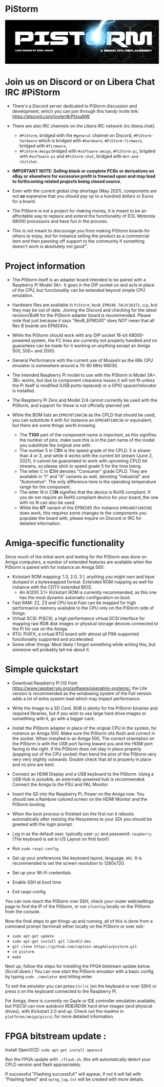 # PiStorm

![logo](media/pistorm_banner.jpg)

# Join us on Discord or on Libera Chat IRC #PiStorm

* There's a Discord server dedicated to PiStorm discussion and development, which you can join through this handy invite link: https://discord.com/invite/j6rPtzxaNW
* There are also IRC channels on the Libera IRC network (irc.libera.chat):
  * `#PiStorm`, bridged with the `#general` channel on Discord, `#PiStorm-hardware` which is bridged with `#hardware`, `#PiStorm-firmware`, bridged with `#firmware`,
  * `#PiStorm-Amiga` bridged with `#software-amiga`, `#PiStorm-pi`, brigded with `#software-pi` and `#PiStorm-chat`, bridged with `#ot-and-chitchat`.

* **IMPORTANT NOTE: Selling blank or complete PCBs or derivatives on eBay or elsewhere for excessive profit is frowned upon and may lead to forthcoming related projects being closed source.**
* Even with the current global chip shortage (May 2021), components are not **so** expensive that you should pay up to a hundred dollars or Euros for a board.
* The PiStorm is not a project for making money, it is meant to be an affordable way to replace and extend the functionality of EOL Motorola 68000 processors and have fun in the process.
* This is not meant to discourage you from making PiStorm boards for others to enjoy, but for instance selling the product as a commercial item and then pawning off support to the community if something doesn't work is absolutely not good™.

# Project information

* The PiStorm itself is an adapter board intended to be paired with a Raspberry Pi Model 3A+. It goes in the DIP socket on and acts in place of the CPU, but functionality can be extended beyond simple CPU emulation.
* Hardware files are available in `PiStorm_RevB_EPM240_74LVC16373.zip`, but they may be out of date. Joining the Discord and checking for the latest revision/BoM for the PiStorm adapter board is recommended. Please note that just because it says "RevB_EPM240" does _NOT_ mean that all Rev B boards are EPM240s.

* While the PiStorm should work with any DIP socket 16-bit 68000-powered system, the FC lines are currently not properly handled and no guarantees can be made for it working on anything except an Amiga 500, 500+ and 2000.
* General Performance with the current use of Musashi as the 68k CPU emulator is somewhere around a 70-80 MHz 68030.
* The intended Raspberry Pi model to use with the PiStorm is Model 3A+. 3B+ works, but due to component clearance issues it will not fit unless the Pi itself is modified (USB ports replaced) or a GPIO spacer/relocator is installed.
* The Raspberry Pi Zero and Model 2/4 cannot currently be used with the PiStorm, and support for these is not officially planned yet.
* While the BOM lists an `EPM570T100C5N` as the CPLD that should be used, you can substitute it with for instance an `EPM240T100C5N` or equivalent, but there are some things worth knowing.
  * The **T100** part of the component name is important, as this signifies the number of pins, make sure this is in the part name of the model you substitute the original one with.
  * The number 5 in C**5**N is the speed grade of the CPLD. 5 is slower than 4 or 3, and while 4 works with the current bit stream (June 2, 2021), it cannot be guaranteed to work with upcoming CPLD bit streams, so please stick to speed grade 5 for the time being.
  * The letter C in **C**5N denotes "Consumer" grade CPLD. They are available in "I" and "A" variants as well, denoting "Industrial" and "Automotive". The only difference here is the operating temperature range for the component.
  * The letter N in C5**N** signifies that the device is RoHS compliant. If you do not require an RoHS compliant device for your board, the one with no N can also be used.
  * While the **GT** variant of the EPM240 (for instance `EPM240GT100I5N`) does work, this requires some changes to the components you populate the board with, please inquire on Discord or IRC for detailed information.

# Amiga-specific functionality

Since much of the initial work and testing for the PiStorm was done on Amiga computers, a number of extended features are available when the PiStorm is paired with for instance an Amiga 500:
* Kickstart ROM mapping: 1.3, 2.0, 3.1, anything you might own and have dumped in a byteswapped format. Extended ROM mapping as well for instance with the CDTV extended BIOS.
  * An A1200 3.1+ Kickstart ROM is currently recommended, as this one has the most dynamic automatic configuration on boot.
* Fast RAM: Z2, Z3 and CPU local Fast can be mapped for high performance memory available to the CPU only on the PiStorm side of things.
* Virtual SCSI: PiSCSI, a high performance virtual SCSI interface for mapping raw RDB disk images or physical storage devices connected to the Pi for use on the Amiga.
* RTG: PiGFX, a virtual RTG board with almost all P96-supported functionality supported and accelerated.
* Some other things: Most likely I forgot something while writing this, but someone will probably tell me about it.

# Simple quickstart

* Download Raspberry Pi OS from https://www.raspberrypi.org/software/operating-systems/, the Lite version is recommended as the windowing system of the Full version adds a lot of extra system load which may impact performance.
* Write the Image to a SD Card. 8GB is plenty for the PiStorm binaries and required libraries, but if you wish to use large hard drive images or sometthing with it, go with a bigger card.
* Install the PiStorm adapter in place of the orignal CPU in the system, for instance an Amiga 500.
  Make sure the PiStorm sits flush and correct in the socket.
  When installed in an Amiga 500, The correct orientation on the PiStorm is with the USB port facing toward you and the HDMI port facing to the right.
  If the PiStorm does not stay in place properly (popping out of the CPU socket) then bend the pins of the PiStorm very very very slightly outwards.
  Double check that all is properly in place and no pins are bent.
* Connect an HDMI Display and a USB keyboard to the PiStorm. Using a USB Hub is possible, an externally powered hub is recommended.
  Connect the Amiga to the PSU and PAL Monitor
* Insert the SD into the Raspberry Pi, Power on the Amiga now. You should see a Rainbow colored screen on the HDMI Monitor and the PiStorm booting.

* When the boot process is finished (on the first run it reboots automatically after resizing the filesystems to your SD) you should be greeted with the login prompt.
* Log in as the default user, typically user: `pi` and password: `raspberry`. (The keyboard is set to US Layout on first boot!)
* Run `sudo raspi-config`
* Set up your preferences like keyboard layout, language, etc. It is recommended to set the screen resolution to 1280x720.
* Set up your Wi-Fi credentials
* Enable SSH at boot time
* Exit raspi-config

You can now reach the PiStorm over SSH, check your router web/settings page to find the IP of the PiStorm, or run `ifconfig` locally on the PiStorm from the console.

Now the final steps to get things up and running, all of this is done from a command prompt (terminal) either locally on the PiStorm or over ssh:
* `sudo apt-get update`
* `sudo apt-get install git libsdl2-dev`
* `git clone https://github.com/captain-amygdala/pistorm.git`
* `cd pistorm`
* `make`

Next up, follow the steps for installing the FPGA bitstream update below. (Scroll down.)
You can now start the PiStorm emulator with a basic config by typing `sudo ./emulator` and hitting enter.

To exit the emulator you can press `Ctrl+C` (on the keyboard or over SSH) or press `Q` on the keyboard connected to the Raspberry Pi.

For Amiga, there is currently no Gayle or IDE controller emulation available, but PiSCSI can now autoboot RDB/RDSK hard drive images (and physical drives), with Kickstart 2.0 and up. Check out the readme in `platforms/amiga/piscsi` for more detailed information.

# FPGA bitstream update :

Install OpenOCD:
`sudo apt-get install openocd`

Run the FPGA update with `./flash.sh`, this will automatically detect your CPLD version and flash appropriately.

If successful "Flashing successful!" will appear, if not it will fail with "Flashing failed" and `nprog_log.txt` will be created with more details.
